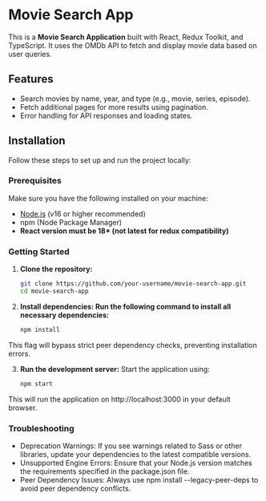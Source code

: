 # Movie Search App

This is a **Movie Search Application** built with React, Redux Toolkit, and TypeScript. It uses the OMDb API to fetch and display movie data based on user queries.

## Features

- Search movies by name, year, and type (e.g., movie, series, episode).
- Fetch additional pages for more results using pagination.
- Error handling for API responses and loading states.

## Installation

Follow these steps to set up and run the project locally:

### Prerequisites

Make sure you have the following installed on your machine:
- [Node.js](https://nodejs.org/) (v16 or higher recommended)
- npm (Node Package Manager)
- __React version must be 18* (not latest for redux compatibility)__

### Getting Started

1. **Clone the repository:**
   ```bash
   git clone https://github.com/your-username/movie-search-app.git
   cd movie-search-app
   
2. **Install dependencies: Run the following command to install all necessary dependencies:**
   ```bash
   npm install
   
This flag will bypass strict peer dependency checks, preventing installation errors.

3. **Run the development server:** Start the application using:
   ```bash
   npm start
   
This will run the application on http://localhost:3000 in your default browser.

### Troubleshooting

- Deprecation Warnings: If you see warnings related to Sass or other libraries, update your dependencies to the latest compatible versions.
- Unsupported Engine Errors: Ensure that your Node.js version matches the requirements specified in the package.json file.
- Peer Dependency Issues: Always use npm install --legacy-peer-deps to avoid peer dependency conflicts.

